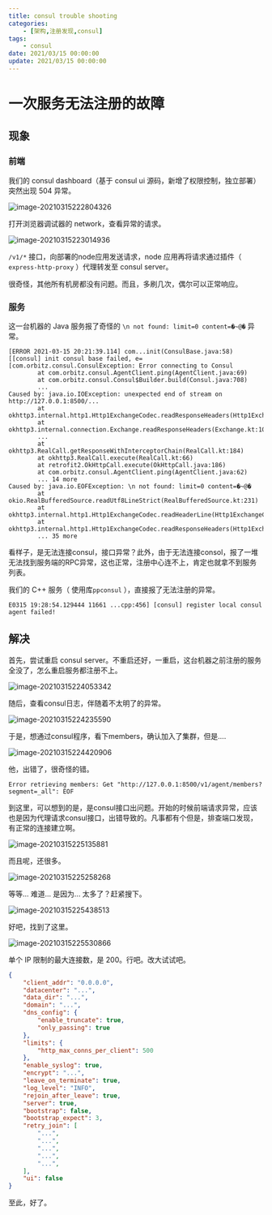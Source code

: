 ```yaml
---
title: consul trouble shooting
categories: 
	- [架构,注册发现,consul]
tags:
	- consul
date: 2021/03/15 00:00:00
update: 2021/03/15 00:00:00
---
```


# 一次服务无法注册的故障

## 现象

### 前端

我们的 consul dashboard（基于 consul ui 源码，新增了权限控制，独立部署）突然出现 504 异常。

![image-20210315222804326](trouble-shooting/image-20210315222804326.png)

打开浏览器调试器的 network，查看异常的请求。

![image-20210315223014936](trouble-shooting/image-20210315223014936.png)

`/v1/*` 接口，向部署的node应用发送请求，node 应用再将请求通过插件（ `express-http-proxy` ）代理转发至 consul server。

很奇怪，其他所有机房都没有问题。而且，多刷几次，偶尔可以正常响应。

### 服务

这一台机器的 Java 服务报了奇怪的 `\n not found: limit=0 content=�~@�` 异常。

```
[ERROR 2021-03-15 20:21:39.114] com...init(ConsulBase.java:58) [[consul] init consul base failed, e=[com.orbitz.consul.ConsulException: Error connecting to Consul
        at com.orbitz.consul.AgentClient.ping(AgentClient.java:69)
        at com.orbitz.consul.Consul$Builder.build(Consul.java:708)
        ...
Caused by: java.io.IOException: unexpected end of stream on http://127.0.0.1:8500/...
        at okhttp3.internal.http1.Http1ExchangeCodec.readResponseHeaders(Http1ExchangeCodec.kt:205)
        at okhttp3.internal.connection.Exchange.readResponseHeaders(Exchange.kt:105)
        ...
        at okhttp3.RealCall.getResponseWithInterceptorChain(RealCall.kt:184)
        at okhttp3.RealCall.execute(RealCall.kt:66)
        at retrofit2.OkHttpCall.execute(OkHttpCall.java:186)
        at com.orbitz.consul.AgentClient.ping(AgentClient.java:62)
        ... 14 more
Caused by: java.io.EOFException: \n not found: limit=0 content=�~@�
        at okio.RealBufferedSource.readUtf8LineStrict(RealBufferedSource.kt:231)
        at okhttp3.internal.http1.Http1ExchangeCodec.readHeaderLine(Http1ExchangeCodec.kt:210)
        at okhttp3.internal.http1.Http1ExchangeCodec.readResponseHeaders(Http1ExchangeCodec.kt:181)
        ... 35 more
```

看样子，是无法连接consul，接口异常？此外，由于无法连接consol，报了一堆无法找到服务端的RPC异常，这也正常，注册中心连不上，肯定也就拿不到服务列表。

我们的 C++ 服务（ 使用库`ppconsul` ），直接报了无法注册的异常。

```shell
E0315 19:28:54.129444 11661 ...cpp:456] [consul] register local consul agent failed!
```

## 解决

首先，尝试重启 consul server。不重启还好，一重启，这台机器之前注册的服务全没了，怎么重启服务都注册不上。

![image-20210315224053342](trouble-shooting/image-20210315224053342.png)

随后，查看consul日志，伴随着不太明了的异常。

![image-20210315224235590](trouble-shooting/image-20210315224235590.png)

于是，想通过consul程序，看下members，确认加入了集群，但是.... 

![image-20210315224420906](trouble-shooting/image-20210315224420906.png)

他，出错了，很奇怪的错。

```shell
Error retrieving members: Get "http://127.0.0.1:8500/v1/agent/members?segment=_all": EOF
```

到这里，可以想到的是，是consul接口出问题。开始的时候前端请求异常，应该也是因为代理请求consul接口，出错导致的。凡事都有个但是，排查端口发现，有正常的连接建立啊。

![image-20210315225135881](trouble-shooting/image-20210315225135881.png)

而且呢，还很多。

![image-20210315225258268](trouble-shooting/image-20210315225258268.png)

等等... 难道... 是因为... 太多了？赶紧搜下。

![image-20210315225438513](trouble-shooting/image-20210315225438513.png)

好吧，找到了这里。

![image-20210315225530866](trouble-shooting/image-20210315225530866.png)

单个 IP 限制的最大连接数，是 200。行吧。改大试试吧。

```json
{
    "client_addr": "0.0.0.0",
    "datacenter": "...",
    "data_dir": "...",
    "domain": "...",
    "dns_config": {
        "enable_truncate": true,
        "only_passing": true
    },
    "limits": {
        "http_max_conns_per_client": 500
    },
    "enable_syslog": true,
    "encrypt": "...",
    "leave_on_terminate": true,
    "log_level": "INFO",
    "rejoin_after_leave": true,
    "server": true,
    "bootstrap": false,
    "bootstrap_expect": 3,
    "retry_join": [
        "...",
        "...",
        "...",
        "...",
        "...",
    ],
    "ui": false
}
```

至此，好了。